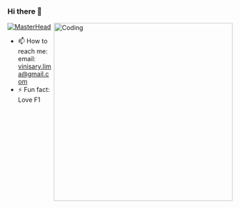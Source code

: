 ### Hi there 👋
[![MasterHead](https://a-static.besthdwallpaper.com/wolf-howling-minimalist-wallpaper-1920x1080-81446_48.jpg)](https://github.com/ViniMSLima)
<img align="right" alt="Coding" width="400" src="https://w0.peakpx.com/wallpaper/543/924/HD-wallpaper-blake-m-kandzer-dog-digital-painting-digital-art-pet-artwork-brown-eyes-belt-buckle-belt-seat-sitting-white-background-fan-art-looking-at-viewer-animals-portrait-display-artstation.jpg">




- 📫 How to reach me: 
  email: vinisary.lima@gmail.com
- ⚡ Fun fact: Love F1
